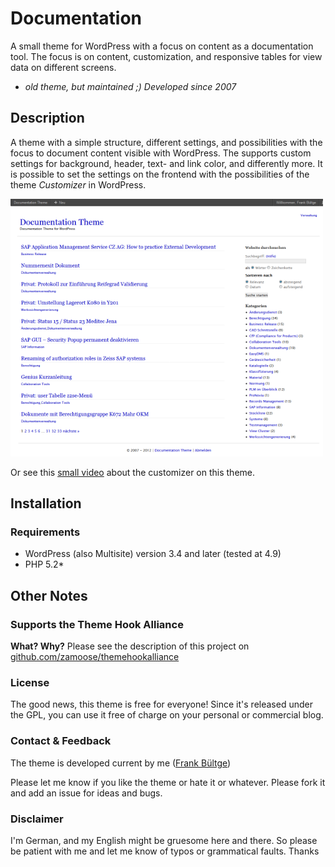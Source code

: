 # Documentation
A small theme for WordPress with a focus on content as a documentation tool.
The focus is on content, customization, and responsive tables for view data on different screens.

* *old theme, but maintained ;) Developed since 2007*

## Description
A theme with a simple structure, different settings, and possibilities with the focus to document content visible with WordPress.
The supports custom settings for background, header, text- and link color, and differently more. It is possible to set the settings on the frontend with the possibilities of the theme *Customizer* in WordPress.

![Theme preview](screenshot.png)

Or see this [small video](https://vimeo.com/51533540) about the customizer on this theme.

## Installation
### Requirements
* WordPress (also Multisite) version 3.4 and later (tested at 4.9)
* PHP 5.2*

## Other Notes
### Supports the Theme Hook Alliance
**What? Why?**
Please see the description of this project on [github.com/zamoose/themehookalliance](https://github.com/zamoose/themehookalliance)

### License
The good news, this theme is free for everyone! Since it's released under the GPL, you can use it free of charge on your personal or commercial blog.

### Contact & Feedback
The theme is developed current by me ([Frank Bültge](https://bueltge.de))

Please let me know if you like the theme or hate it or whatever. Please fork it and add an issue for ideas and bugs.

### Disclaimer
I'm German, and my English might be gruesome here and there. So please be patient with me and let me know of typos or grammatical faults. Thanks